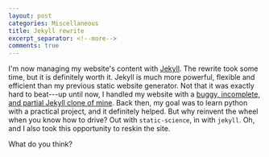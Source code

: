 ```yaml
---
layout: post
categories: Miscellaneous
title: Jekyll rewrite
excerpt_separator: <!--more-->
comments: true
---
```


I'm now managing my website's content with [Jekyll](https://jekyllrb.com).
The rewrite took some time, but it is definitely worth it.
Jekyll is much more powerful, flexible and efficient than my previous static website generator.
Not that it was exactly hard to beat---up until now, I handled my website with a [buggy, incomplete, and partial Jekyll clone of mine](https://github.com/jg-you/science-static).
Back then, my goal was to learn python with a practical project, and it definitely helped. But why reinvent the wheel when you know how to drive? Out with `static-science`, ìn with `jekyll`.
Oh, and I also took this opportunity to reskin the site.
<!--more-->

What do you think?


